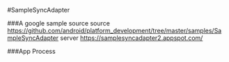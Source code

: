 #SampleSyncAdapter

###A google sample source
source https://github.com/android/platform_development/tree/master/samples/SampleSyncAdapter
server https://samplesyncadapter2.appspot.com/


###App Process


